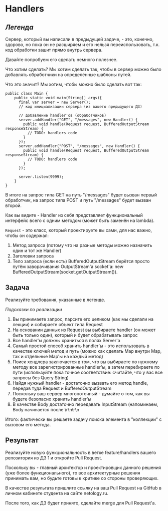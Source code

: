 # **Handlers**

## *Легенда*
Сервер, который вы написали в предыдущей задаче, - это, конечно, здорово, но пока он не расширяем и его нельзя переиспользовать, т.к. код обработки зашит прямо внутрь сервера.

Давайте попробуем его сделать немного полезнее.

Что хотим сделать? Мы хотим сделать так, чтобы в сервер можно было добавлять обработчики на определённые шаблоны путей.

Что это значит? Мы хотим, чтобы можно было сделать вот так:
```
public class Main {
    public static void main(String[] args){
      final var server = new Server();  
      // код инициализации сервера (из вашего предыдущего ДЗ)

      // добавление handler'ов (обработчиков)    
      server.addHandler("GET", "/messages", new Handler() {
        public void handle(Request request, BufferedOutputStream responseStream) {
          // TODO: handlers code
        }
      });
      server.addHandler("POST", "/messages", new Handler() {
        public void handle(Request request, BufferedOutputStream responseStream) {
          // TODO: handlers code
        }
      });

      server.listen(9999);
    }    
}
```
В итоге на запрос типа GET на путь "/messages" будет вызван первый обработчик, на запрос типа POST и путь "/messages" будет вызван второй.

Как вы видите - Handler из себя представляет функциональный интерфейс всего с одним методом (может быть заменён на lambda).

```Request``` - это класс, который проектируете вы сами, для нас важно, чтобы он содержал:

1. Метод запроса (потому что на разные методы можно назначить один и тот же Handler)
2. Заголовки запроса
3. Тело запроса (если есть)
BufferedOutputStream берётся просто путём заворачивания OutputStream'а socket'а: new BufferedOutputStream(socket.getOutputStream()).

## **Задача**
Реализуйте требования, указанные в легенде.

*Подсказки по реализации*

1. Вы принимаете запрос, парсите его целиком (как мы сделали на лекции) и собираете объект типа Request
2. На основании данных из Request вы выбираете handler (он может быть только один), который и будет обрабатывать запрос
3. Все handler'ы должны храниться в полях Server'а
4. Самый простой способ хранить handler'ы - это использовать в качестве ключей метод и путь (можно как сделать Map внутри Map, так и отдельные Map'ы на каждый метод)
5. Поиск хендлера заключается в том, что вы выбираете по нужному методу все зарегистрированные handler'ы, а затем перебираете по пути (используйте пока точное соответствие: считайте, что у вас все запросы без Query String)
6. Найдя нужный handler - достаточно вызвать его метод handle, передав туда Request и BufferedOutputStream
7. Поскольку ваш сервер многопоточный - думайте о том, как вы будете безопасно хранить handler'ы
8. В качестве Body достаточно передавать InputStream (напоминаем, Body начинается после \r\n\r\n

Итого: фактически вы решаете задачу поиска элемента в "коллекции" с вызовом его метода.

## **Результат**
Реализуйте новую функциональность в ветке feature/handlers вашего репозитория из ДЗ 1 и откройте Pull Request.

Поскольку вы - главный архитектор и проектировщик данного решения (уже более функционального), то все архитектурные решения принимать вам, но будьте готовы к критике со стороны проверяющих.

В качестве результата пришлите ссылку на ваш Pull Request на GitHub в личном кабинете студента на сайте netology.ru.

После того, как ДЗ будет принято, сделайте merge для Pull Request'а.
